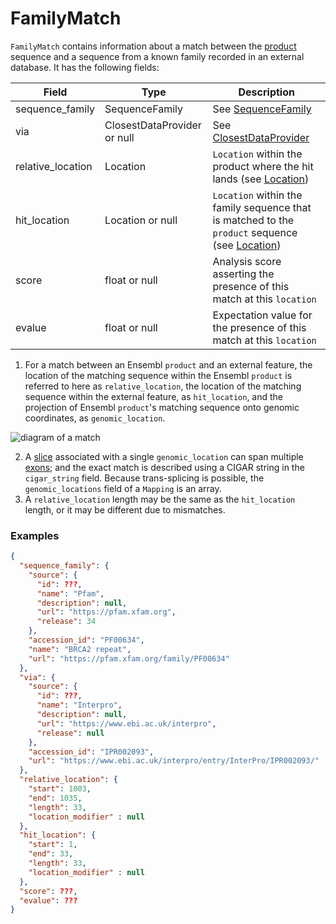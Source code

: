 # FamilyMatch

`FamilyMatch` contains information about a match between the [product](./product.md) sequence and a sequence from a known family recorded in an external database. It has the following fields:


| Field             | Type                         | Description |
|-------------------|------------------------------|-------------|
| sequence_family   | SequenceFamily               | See [SequenceFamily](./sequence_family.md)
| via               | ClosestDataProvider or null  | See [ClosestDataProvider](./closest_data_provider.md)
| relative_location | Location                     | `Location` within the product where the hit lands (see [Location](./location.md))
| hit_location      | Location or null             | `Location` within the family sequence that is matched to the `product` sequence (see [Location](./location.md))
| score             | float or null                | Analysis score asserting the presence of this match at this `location`
| evalue            | float or null                | Expectation value for the presence of this match at this `location`

1. For a match between an Ensembl `product` and an external feature, the location of the matching sequence within the Ensembl `product` is referred to here as `relative_location`, the location of the matching sequence within the external feature, as `hit_location`, and the projection of Ensembl `product`'s matching sequence onto genomic coordinates, as `genomic_location`.

![diagram of a match](https://user-images.githubusercontent.com/6834224/117651701-2805bd00-b18a-11eb-9569-a1a27ebcdc5b.png)

2. A [slice](./slice.md) associated with a single `genomic_location` can span multiple [exons](./exon.md); and the exact match is described using a CIGAR string in the `cigar_string` field. Because trans-splicing is possible, the `genomic_locations` field of a `Mapping` is an array.
3. A `relative_location` length may be the same as the `hit_location` length, or it may be different due to mismatches.


### Examples

```json
{
  "sequence_family": {
    "source": {
      "id": ???,
      "name": "Pfam",
      "description": null,
      "url": "https://pfam.xfam.org",
      "release": 34
    },
    "accession_id": "PF00634",
    "name": "BRCA2 repeat",
    "url": "https://pfam.xfam.org/family/PF00634"
  },
  "via": {
    "source": {
      "id": ???,
      "name": "Interpro",
      "description": null,
      "url": "https://www.ebi.ac.uk/interpro",
      "release": null
    },
    "accession_id": "IPR002093",
    "url": "https://www.ebi.ac.uk/interpro/entry/InterPro/IPR002093/"
  },
  "relative_location": {
    "start": 1003,
    "end": 1035,
    "length": 33,
    "location_modifier" : null
  },
  "hit_location": {
    "start": 1,
    "end": 33,
    "length": 33,
    "location_modifier" : null
  },
  "score": ???,
  "evalue": ???
}
```
